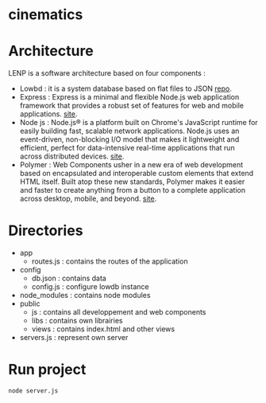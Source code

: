 cinematics
==========

# Architecture

LENP is a software architecture based on four components : 

* Lowbd : it is a system database based on flat files to JSON [repo](https://github.com/typicode/lowdb " lowdb repo").
* Express : Express is a minimal and flexible Node.js web application framework that provides a robust set of features for web and mobile applications. [site](http://expressjs.com/ "offical website").
* Node js : Node.js® is a platform built on Chrome's JavaScript runtime for easily building fast, scalable network applications. Node.js uses an event-driven, non-blocking I/O model that makes it lightweight and efficient, perfect for data-intensive real-time applications that run across distributed devices. [site](http://nodejs.org/ "offical website").
* Polymer : Web Components usher in a new era of web development based on encapsulated and interoperable custom elements that extend HTML itself. Built atop these new standards, Polymer makes it easier and faster to create anything from a button to a complete application across desktop, mobile, and beyond. [site](https://www.polymer-project.org/ "official website").

# Directories

* app 
    * routes.js : contains the routes of the application
* config
    * db.json : contains data
    * config.js : configure lowdb instance
* node_modules : contains node modules
* public 
    * js : contains all developpement and web components
    * libs : contains own librairies
    * views : contains index.html and other views
* servers.js : represent own server


# Run project

`node server.js`





